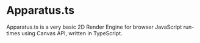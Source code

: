 # Apparatus.ts
Apparatus.ts is a very basic 2D Render Engine for browser JavaScript run-times using Canvas API, written in TypeScript.

